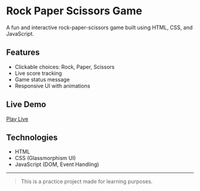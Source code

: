 #  Rock Paper Scissors Game

A fun and interactive rock-paper-scissors game built using HTML, CSS, and JavaScript.

##  Features

- Clickable choices: Rock, Paper, Scissors
- Live score tracking
- Game status message
- Responsive UI with animations

##  Live Demo
[Play Live](https://abdul-kheeyan.github.io/rock-paper-scissors-game/)

##  Technologies
- HTML
- CSS (Glassmorphism UI)
- JavaScript (DOM, Event Handling)

---

>  This is a practice project made for learning purposes.